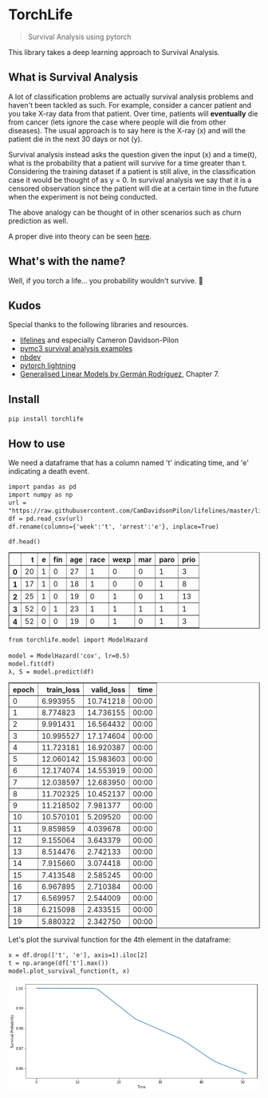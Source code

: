 # TorchLife
> Survival Analysis using pytorch


This library takes a deep learning approach to Survival Analysis.

## What is Survival Analysis
A lot of classification problems are actually survival analysis problems and haven't been tackled as such. For example, consider a cancer patient and you take X-ray data from that patient. Over time, patients will **eventually** die from cancer (lets ignore the case where people will die from other diseases). The usual approach is to say here is the X-ray (x) and will the patient die in the next 30 days or not (y).

Survival analysis instead asks the question given the input (x) and a time(t), what is the probability that a patient will survive for a time greater than t. Considering the training dataset if a patient is still alive, in the classification case it would be thought of as y = 0. In survival analysis we say that it is a censored observation since the patient will die at a certain time in the future when the experiment is not being conducted.

The above analogy can be thought of in other scenarios such as churn prediction as well.

A proper dive into theory can be seen [here](./SAT).

## What's with the name?
Well, if you torch a life... you probability wouldn't survive. 😬

## Kudos
Special thanks to the following libraries and resources.
- [lifelines](https://lifelines.readthedocs.io/en/latest/) and especially Cameron Davidson-Pilon
- [pymc3 survival analysis examples](https://docs.pymc.io/nb_examples/index.html)
- [nbdev](https://nbdev.fast.ai/)
- [pytorch lightning](https://pytorch-lightning.readthedocs.io/)
- [Generalised Linear Models by Germán Rodríguez](https://data.princeton.edu/wws509/notes/c7s1), Chapter 7.

## Install

`pip install torchlife`

## How to use
We need a dataframe that has a column named 't' indicating time, and 'e' indicating a death event.

```
import pandas as pd
import numpy as np
url = "https://raw.githubusercontent.com/CamDavidsonPilon/lifelines/master/lifelines/datasets/rossi.csv"
df = pd.read_csv(url)
df.rename(columns={'week':'t', 'arrest':'e'}, inplace=True)
```

```
df.head()
```




<div>
<style scoped>
    .dataframe tbody tr th:only-of-type {
        vertical-align: middle;
    }

    .dataframe tbody tr th {
        vertical-align: top;
    }

    .dataframe thead th {
        text-align: right;
    }
</style>
<table border="1" class="dataframe">
  <thead>
    <tr style="text-align: right;">
      <th></th>
      <th>t</th>
      <th>e</th>
      <th>fin</th>
      <th>age</th>
      <th>race</th>
      <th>wexp</th>
      <th>mar</th>
      <th>paro</th>
      <th>prio</th>
    </tr>
  </thead>
  <tbody>
    <tr>
      <th>0</th>
      <td>20</td>
      <td>1</td>
      <td>0</td>
      <td>27</td>
      <td>1</td>
      <td>0</td>
      <td>0</td>
      <td>1</td>
      <td>3</td>
    </tr>
    <tr>
      <th>1</th>
      <td>17</td>
      <td>1</td>
      <td>0</td>
      <td>18</td>
      <td>1</td>
      <td>0</td>
      <td>0</td>
      <td>1</td>
      <td>8</td>
    </tr>
    <tr>
      <th>2</th>
      <td>25</td>
      <td>1</td>
      <td>0</td>
      <td>19</td>
      <td>0</td>
      <td>1</td>
      <td>0</td>
      <td>1</td>
      <td>13</td>
    </tr>
    <tr>
      <th>3</th>
      <td>52</td>
      <td>0</td>
      <td>1</td>
      <td>23</td>
      <td>1</td>
      <td>1</td>
      <td>1</td>
      <td>1</td>
      <td>1</td>
    </tr>
    <tr>
      <th>4</th>
      <td>52</td>
      <td>0</td>
      <td>0</td>
      <td>19</td>
      <td>0</td>
      <td>1</td>
      <td>0</td>
      <td>1</td>
      <td>3</td>
    </tr>
  </tbody>
</table>
</div>



```
from torchlife.model import ModelHazard

model = ModelHazard('cox', lr=0.5)
model.fit(df)
λ, S = model.predict(df)
```


<table border="1" class="dataframe">
  <thead>
    <tr style="text-align: left;">
      <th>epoch</th>
      <th>train_loss</th>
      <th>valid_loss</th>
      <th>time</th>
    </tr>
  </thead>
  <tbody>
    <tr>
      <td>0</td>
      <td>6.993955</td>
      <td>10.741218</td>
      <td>00:00</td>
    </tr>
    <tr>
      <td>1</td>
      <td>8.774823</td>
      <td>14.736155</td>
      <td>00:00</td>
    </tr>
    <tr>
      <td>2</td>
      <td>9.991431</td>
      <td>16.564432</td>
      <td>00:00</td>
    </tr>
    <tr>
      <td>3</td>
      <td>10.995527</td>
      <td>17.174604</td>
      <td>00:00</td>
    </tr>
    <tr>
      <td>4</td>
      <td>11.723181</td>
      <td>16.920387</td>
      <td>00:00</td>
    </tr>
    <tr>
      <td>5</td>
      <td>12.060142</td>
      <td>15.983603</td>
      <td>00:00</td>
    </tr>
    <tr>
      <td>6</td>
      <td>12.174074</td>
      <td>14.553919</td>
      <td>00:00</td>
    </tr>
    <tr>
      <td>7</td>
      <td>12.038597</td>
      <td>12.683950</td>
      <td>00:00</td>
    </tr>
    <tr>
      <td>8</td>
      <td>11.702325</td>
      <td>10.452137</td>
      <td>00:00</td>
    </tr>
    <tr>
      <td>9</td>
      <td>11.218502</td>
      <td>7.981377</td>
      <td>00:00</td>
    </tr>
    <tr>
      <td>10</td>
      <td>10.570101</td>
      <td>5.209520</td>
      <td>00:00</td>
    </tr>
    <tr>
      <td>11</td>
      <td>9.859859</td>
      <td>4.039678</td>
      <td>00:00</td>
    </tr>
    <tr>
      <td>12</td>
      <td>9.155064</td>
      <td>3.643379</td>
      <td>00:00</td>
    </tr>
    <tr>
      <td>13</td>
      <td>8.514476</td>
      <td>2.742133</td>
      <td>00:00</td>
    </tr>
    <tr>
      <td>14</td>
      <td>7.915660</td>
      <td>3.074418</td>
      <td>00:00</td>
    </tr>
    <tr>
      <td>15</td>
      <td>7.413548</td>
      <td>2.585245</td>
      <td>00:00</td>
    </tr>
    <tr>
      <td>16</td>
      <td>6.967895</td>
      <td>2.710384</td>
      <td>00:00</td>
    </tr>
    <tr>
      <td>17</td>
      <td>6.569957</td>
      <td>2.544009</td>
      <td>00:00</td>
    </tr>
    <tr>
      <td>18</td>
      <td>6.215098</td>
      <td>2.433515</td>
      <td>00:00</td>
    </tr>
    <tr>
      <td>19</td>
      <td>5.880322</td>
      <td>2.342750</td>
      <td>00:00</td>
    </tr>
  </tbody>
</table>


Let's plot the survival function for the 4th element in the dataframe:

```
x = df.drop(['t', 'e'], axis=1).iloc[2]
t = np.arange(df['t'].max())
model.plot_survival_function(t, x)
```


![png](docs/images/output_8_0.png)

